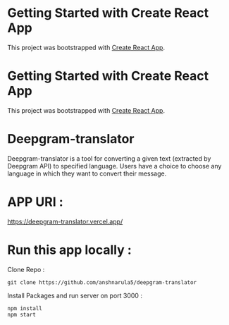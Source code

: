 # Getting Started with Create React App

This project was bootstrapped with [Create React App](https://github.com/facebook/create-react-app).

# Getting Started with Create React App

This project was bootstrapped with [Create React App](https://github.com/facebook/create-react-app).

# Deepgram-translator

Deepgram-translator is a tool for converting a given text (extracted by Deepgram API) to specified language. Users have a choice to choose any language in which they want to convert their message.

# APP URI :

https://deepgram-translator.vercel.app/

# Run this app locally : 

Clone Repo : 

`
git clone https://github.com/anshnarula5/deepgram-translator
`

Install Packages and run server on port 3000 : 
```
npm install
npm start
```
